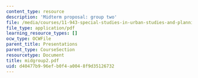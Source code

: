 ```yaml
---
content_type: resource
description: 'Midterm proposal: group two'
file: /media/courses/11-943-special-studies-in-urban-studies-and-planning-the-cardener-river-corridor-workshop-fall-2001/d40477b996efb0f4a0048f9d35126732_midgroup2.pdf
file_type: application/pdf
learning_resource_types: []
ocw_type: OCWFile
parent_title: Presentations
parent_type: CourseSection
resourcetype: Document
title: midgroup2.pdf
uid: d40477b9-96ef-b0f4-a004-8f9d35126732
---
```

